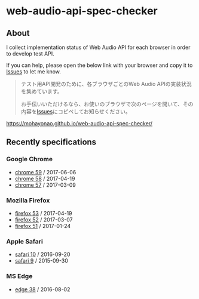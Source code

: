 # web-audio-api-spec-checker

## About

I collect implementation status of Web Audio API for each browser in order to develop test API.

If you can help, please open the below link with your browser and copy it to [Issues](https://github.com/mohayonao/web-audio-api-spec-checker/issues) to let me know.

> テスト用API開発のために、各ブラウザごとのWeb Audio APIの実装状況を集めています。
>
> お手伝いいただけるなら、お使いのブラウザで次のページを開いて、その内容を[Issues](https://github.com/mohayonao/web-audio-api-spec-checker/issues)にコピペしてお知らせください。

https://mohayonao.github.io/web-audio-api-spec-checker/

## Recently specifications
### Google Chrome
- [chrome 59](specs/chrome-59.json) / 2017-06-06
- [chrome 58](specs/chrome-58.json) / 2017-04-19
- [chrome 57](specs/chrome-57.json) / 2017-03-09

### Mozilla Firefox
- [firefox 53](specs/firefox-53.json) / 2017-04-19
- [firefox 52](specs/firefox-52.json) / 2017-03-07
- [firefox 51](specs/firefox-51.json) / 2017-01-24

### Apple Safari
- [safari 10](specs/safari-10.json) / 2016-09-20
- [safari 9](specs/safari-9.json)   / 2015-09-30

### MS Edge
- [edge 38](specs/edge-38.json) / 2016-08-02
